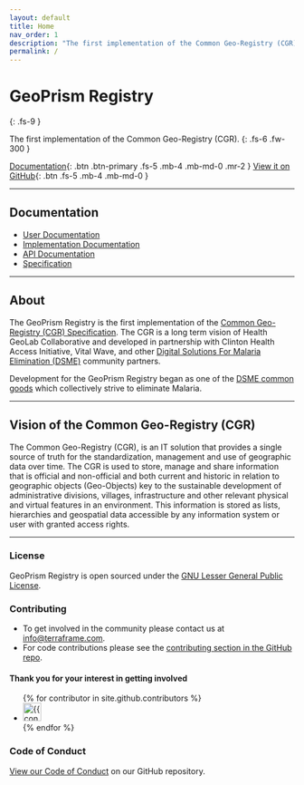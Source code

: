 ```yaml
---
layout: default
title: Home
nav_order: 1
description: "The first implementation of the Common Geo-Registry (CGR). The CGR is a long term vision of Health GeoLab Collaborative and developed in partnership with Clinton Health Access Initiative, Vital Wave, and other Digital Solutions For Malaria Elimination (DSME) community partners."
permalink: /
---
```


# GeoPrism Registry
{: .fs-9 }

The first implementation of the Common Geo-Registry (CGR).
{: .fs-6 .fw-300 }

[Documentation](#documentation){: .btn .btn-primary .fs-5 .mb-4 .mb-md-0 .mr-2 } [View it on GitHub](https://github.com/terraframe/geoprism-registry){: .btn .fs-5 .mb-4 .mb-md-0 }

---

## Documentation

- [User Documentation](https://terraframe.atlassian.net/wiki/spaces/GGR/pages/901808172/User+Documentation)
- [Implementation Documentation](https://terraframe.atlassian.net/wiki/spaces/GGR/pages/901873771/Implementor+Documentation)
- [API Documentation](https://georegistry-api-docs.geoprism.net/)
- [Specification](https://github.com/terraframe/common-geo-registry-specification)


---

## About

The GeoPrism Registry is the first implementation of the [Common Geo-Registry (CGR) Specification](https://github.com/terraframe/common-geo-registry-specification). The CGR is a long term vision of Health GeoLab Collaborative and developed in partnership with Clinton Health Access Initiative, Vital Wave, and other [Digital Solutions For Malaria Elimination (DSME)](http://dsme.community/) community partners.

Development for the GeoPrism Registry began as one of the [DSME common goods](https://dsme.community/common-geo-registry/) which collectively strive to eliminate Malaria.

---

## Vision of the Common Geo-Registry (CGR)
The Common Geo-Registry (CGR), is an IT solution that provides a single source of truth for the standardization, management and use of geographic data over time. The CGR is used to store, manage and share information that is official and non-official and both current and historic in relation to geographic objects (Geo-Objects) key to the sustainable development of administrative divisions, villages, infrastructure and other relevant physical and virtual features in an environment. This information is stored as lists, hierarchies and geospatial data accessible by any information system or user with granted access rights.

---

### License

GeoPrism Registry is open sourced under the [GNU Lesser General Public License](https://github.com/terraframe/geoprism-registry/blob/master/LICENSE).

### Contributing

- To get involved in the community please contact us at info@terraframe.com.
- For code contributions please see the [contributing section in the GitHub repo](https://github.com/terraframe/geoprism-registry/blob/master/contributing.md).

#### Thank you for your interest in getting involved

<ul class="list-style-none">
{% for contributor in site.github.contributors %}
  <li class="d-inline-block mr-1">
     <a href="{{ contributor.html_url }}"><img src="{{ contributor.avatar_url }}" width="32" height="32" alt="{{ contributor.login }}"/></a>
  </li>
{% endfor %}
</ul>

### Code of Conduct

[View our Code of Conduct](https://github.com/terraframe/geoprism-registry/blob/master/code-of-conduct.md) on our GitHub repository.
